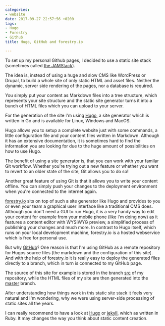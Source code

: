 ```yaml
---
categories:
- website
date: 2017-09-27 22:57:56 +0200
tags:
- Hugo
- Forestry
- Github
title: Hugo, GitHub and forestry.io

---
```

To set up my personal Github pages, I decided to use a static site stack (sometimes called [the JAMStack](https://jamstack.org/best-practices)).

The idea is, instead of using a huge and slow CMS like WordPress or Drupal, to build a whole site of only static HTML and asset files. Neither the dynamic, server side rendering of the pages, nor a database is required.<!--more-->

You simply put your content as Markdown files into a tree structure, which represents your site structure and the static site generator turns it into a bunch of HTML files which you can upload to your server.

For the generation of the site I'm using [Hugo](https://gohugo.io), a site generator which is written in Go and is available for Linux, Windows and MacOS.

Hugo allows you to setup a complete website just with some commands, a little configuration file and your content files written in Markdown. Although it has an extensive documentation, it is sometimes hard to find the information you are looking for due to the huge amount of possibilities on how to use Hugo.

The benefit of using a site generator is, that you can work with your familar Git workflow. Whether you're trying out a new feature or whether you want to revert to an older state of the site, Git allows you to do so!

Another great feature of using Git is that it allows you to write your content offline. You can simply push your changes to the deployment environment when you're connected to the internet again.

[forestry.io](https://forestry.io) sits on top of such a site generator like Hugo and provides to you or even your team a graphical user interface like a traditional CMS does. Although you don't need a GUI to run Hugo, it is a very handy way to edit your content for example from your mobile phone (like I'm doing now) as it features a content editor with WYSIWYG preview, a simplified process of publishing your changes and much more. In contrast to Hugo itself, which runs on your local development machine, forestry.io is a hosted webservice which is free for personal use.

But why [GitHub](https://github.com)? One reason is that I'm using GitHub as a remote repository for Hugos source files (the markdown and the configuration of this site). And with the help of forestry.io it is really easy to deploy the generated files directly to a branch, which in turn is connected to my GitHub page.

The source of this site for example is stored in the branch [src](https://github.com/dubst3pp4/dubst3pp4.github.io/tree/src?files=1) of my repository, while the HTML files of my site are then generated into the [master](https://github.com/dubst3pp4/dubst3pp4.github.io/tree/master?files=1) branch.

After understanding how things work in this static site stack it feels very natural and I'm wondering, why we were using server-side processing of static sites all the years.

I can really recommend to have a look at [Hugo](https://gohugo.io) or [jekyll](https://jekyllrb.com), which as written in Ruby. It may changes the way you think about static content creation.